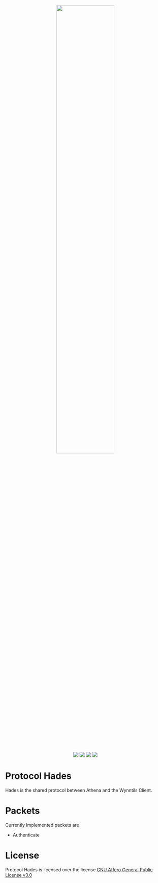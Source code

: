 <p align="center">
<img src="https://cdn.wynntils.com/hades_logo_800x800.png" width=60%>
<br>
<a href="https://discord.gg/ve49m9J"><img src="https://img.shields.io/discord/394189072635133952?label=Discord&style=for-the-badge"></a>
<a href="https://github.com/Wynntils/Hades/blob/master/LICENSE"><img src="https://img.shields.io/badge/license-AGLP%203.0-green.svg?style=for-the-badge"></a>
<img src="https://img.shields.io/github/workflow/status/Wynntils/Hades/Publish Release/master?style=for-the-badge">
<img src="https://img.shields.io/github/v/release/Wynntils/Hades?style=for-the-badge">
</p>

Protocol Hades
========
Hades is the shared protocol between Athena and the Wynntils Client.<br>

Packets
========
Currently Implemented packets are

 - Authenticate

License
========
Protocol Hades is licensed over the license <a href="https://github.com/Wynntils/Hades/blob/master/LICENSE">GNU Affero General Public License v3.0</a>